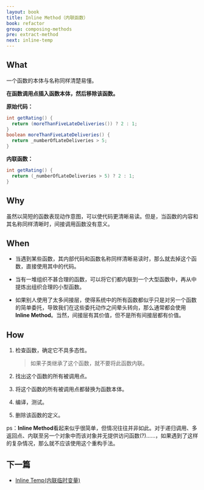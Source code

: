 ```yaml
---
layout: book
title: Inline Method（内联函数）
book: refactor
group: composing-methods
pre: extract-method
next: inline-temp
---
```


## What

一个函数的本体与名称同样清楚易懂。

**在函数调用点插入函数本体，然后移除该函数。**


**原始代码：**

```java
int getRating() {
  return (moreThanFiveLateDeliveries()) ? 2 : 1;
}
boolean moreThanFiveLateDeliveries() {
  return _numberOfLateDeliveries > 5;
}
```

**内联函数：**

```java
int getRating() {
  return (_numberOfLateDeliveries > 5) ? 2 : 1;
}
```

## Why

虽然以简短的函数表现动作意图，可以使代码更清晰易读。但是，当函数的内容和其名称同样清晰时，间接调用函数没有意义。

## When

* 当遇到某些函数，其内部代码和函数名称同样清晰易读时，那么就去掉这个函数，直接使用其中的代码。

* 当有一堆组织不甚合理的函数，可以将它们都内联到一个大型函数中，再从中提炼出组织合理的小型函数。

* 如果别人使用了太多间接层，使得系统中的所有函数都似乎只是对另一个函数的简单委托，导致我们在这些委托动作之间晕头转向，那么通常都会使用**Inline Method**。当然，间接层有其价值，但不是所有间接层都有价值。

## How

1. 检查函数，确定它不具多态性。
    
    > 如果子类继承了这个函数，就不要将此函数内联。

2. 找出这个函数的所有被调用点。

3. 将这个函数的所有被调用点都替换为函数本体。

4. 编译，测试。

5. 删除该函数的定义。


ps：**Inline Method**看起来似乎很简单，但情况往往并非如此。对于递归调用、多返回点、内联至另一个对象中而该对象并无提供访问函数(?)……，如果遇到了这样的复杂情况，那么就不应该使用这个重构手法。

## 下一篇

* [Inline Temp(内联临时变量)](inline-temp.html)